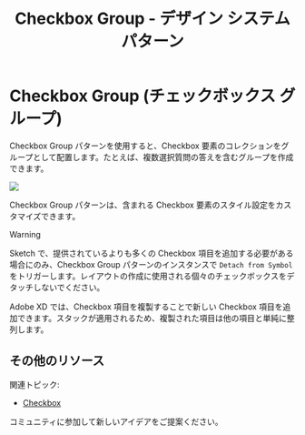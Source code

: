 ﻿---
title: Checkbox Group - デザイン システム パターン
_description: Checkbox Group パターン シンボルは Checkbox 要素のコレクションをグループとして配置します。
_keywords: デザイン システム, デザイン システム UX, UI キット, Sketch, Ignite UI for Angular, Sketch to Angular, Angular, Angular デザイン システム, Sketch からコードをエクスポート, Angular 用のデザイン キット, Sketch HTML, Sketch to HTML, Sketch UI キット
_language: ja
---

# Checkbox Group (チェックボックス グループ)

Checkbox Group パターンを使用すると、Checkbox 要素のコレクションをグループとして配置します。たとえば、複数選択質問の答えを含むグループを作成できます。

<img class="responsive-img" src="../images/checkbox-group_demo.png" srcset="../images/checkbox-group_demo@2x.png 2x" />

Checkbox Group パターンは、含まれる Checkbox 要素のスタイル設定をカスタマイズできます。

> [!WARNING]
> Sketch で、提供されているよりも多くの Checkbox 項目を追加する必要がある場合にのみ、Checkbox Group パターンのインスタンスで `Detach from Symbol` をトリガーします。レイアウトの作成に使用される個々のチェックボックスをデタッチしないでください。
>
> Adobe XD では、Checkbox 項目を複製することで新しい Checkbox 項目を追加できます。スタックが適用されるため、複製された項目は他の項目と単純に整列します。

## その他のリソース

関連トピック:

- [Checkbox](../components/checkbox.md)
  <div class="divider--half"></div>

コミュニティに参加して新しいアイデアをご提案ください。


